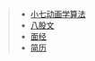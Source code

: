 > * [小七动画学算法](algorithm_index/图书管理-递归解法)
> * [八股文](guide_index/guide)
> * [面经](interview_index/experience)
> * [简历](biographical_notes/我的简历)
